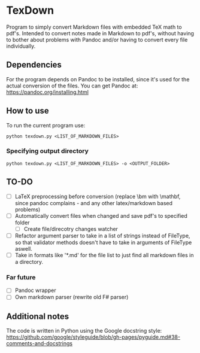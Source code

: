 # TexDown
Program to simply convert Markdown files with embedded TeX math to pdf's. Intended to convert notes made in Markdown to pdf's, without having to bother about problems with Pandoc and/or having to convert every file individually.

## Dependencies
For the program depends on Pandoc to be installed, since it's used for the actual conversion of the files. You can get Pandoc at: https://pandoc.org/installing.html

## How to use
To run the current program use:
```
python texdown.py <LIST_OF_MARKDOWN_FILES>
```

### Specifying output directory
```
python texdown.py <LIST_OF_MARKDOWN_FILES> -o <OUTPUT_FOLDER>
```

## TO-DO
- [ ] LaTeX preprocessing before conversion (replace \bm with \mathbf, since pandoc complains - and any other latex/markdown based problems)
- [ ] Automatically convert files when changed and save pdf's to specified folder
  - [ ] Create file/direcotry changes watcher
- [ ] Refactor argument parser to take in a list of strings instead of FileType, so that validator methods doesn't have to take in arguments of FileType aswell.
- [ ] Take in formats like '*.md' for the file list to just find all markdown files in a directory.

### Far future
- [ ] Pandoc wrapper
- [ ] Own markdown parser (rewrite old F# parser)

## Additional notes
The code is written in Python using the Google docstring style: https://github.com/google/styleguide/blob/gh-pages/pyguide.md#38-comments-and-docstrings
